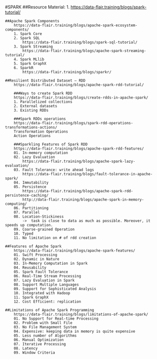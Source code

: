 #SPARK
    ##Resource Material:
        1. https://data-flair.training/blogs/spark-tutorial/

    ##Apache Spark Components
        https://data-flair.training/blogs/apache-spark-ecosystem-components/
        1. Spark Core
        2. Spark SQL
            https://data-flair.training/blogs/spark-sql-tutorial/
        3. Spark Streaming
            https://data-flair.training/blogs/apache-spark-streaming-tutorial/
        4. Spark MLlib
        5. Spark GraphX
        6. SparkR
            https://data-flair.training/blogs/sparkr/

    ##Resilient Distributed Dataset – RDD
        https://data-flair.training/blogs/apache-spark-rdd-tutorial/

        ###Ways to create Spark RDD
        https://data-flair.training/blogs/create-rdds-in-apache-spark/
        1. Parallelized collections
        2. External datasets
        3. Existing RDDs

        ###Spark RDDs operations
        https://data-flair.training/blogs/spark-rdd-operations-transformations-actions/
        Transformation Operations
        Action Operations

        ###Sparkling Features of Spark RDD
        https://data-flair.training/blogs/apache-spark-rdd-features/
        01. In-memory computation
        02. Lazy Evaluation
            https://data-flair.training/blogs/apache-spark-lazy-evaluation/
        03. Fault Tolerance: write ahead logs
            https://data-flair.training/blogs/fault-tolerance-in-apache-spark/
        04. Immutability
        05. Persistence
            https://data-flair.training/blogs/apache-spark-rdd-persistence-caching/
            http://data-flair.training/blogs/apache-spark-in-memory-computing/
        06. Partitioning
        07. Parallel
        08. Location-Stickiness
            ->  task is close to data as much as possible. Moreover, it speeds up computation.
        09. Coarse-grained Operation
        10. Typed
        11. No limitation on # of rdd creation

    ##Features of Apache Spark
        https://data-flair.training/blogs/apache-spark-features/
        01. Swift Processing
        02. Dynamic in Nature
        03. In-Memory Computation in Spark
        04. Reusability
        05. Spark Fault Tolerance
        06. Real-Time Stream Processing
        07. Lazy Evaluation in Spark
        08. Support Multiple Languages
        09. Support for Sophisticated Analysis
        10. Integrated with Hadoop
        11. Spark GraphX
        12. Cost Efficient: replication

    ##Limitations of Apache Spark Programming
        https://data-flair.training/blogs/limitations-of-apache-spark/
        01. No Support for Real-time Processing
        02. Problem with Small File
        03. No File Management System
        04. Expensive: keeping data in memory is quite expensive
        05. Less number of Algorithms
        06. Manual Optimization
        07. Iterative Processing
        08. Latency
        09. Window Criteria
